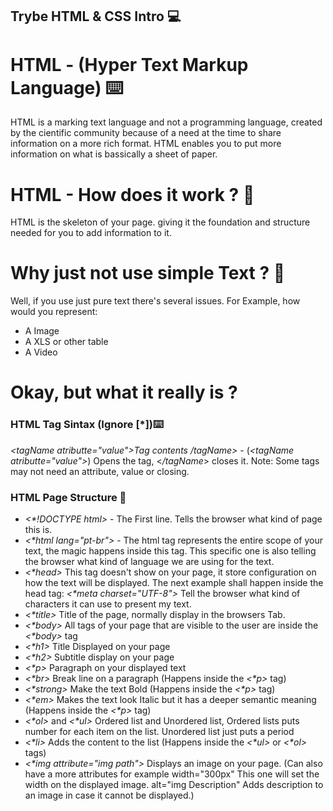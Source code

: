 ## Trybe HTML & CSS Intro :computer:

# HTML - (Hyper Text Markup Language) :keyboard:

HTML is a marking text language and not a programming language, created by the cientific community because of a need at the time to share information on a more rich format. HTML enables you to put more information on what is bassically a sheet of paper.

# HTML - How does it work ? :thinking:

HTML is the skeleton of your page. giving it the foundation and structure needed for you to add information to it.

# Why just not use simple Text ? :thinking:

Well, if you use just pure text there's several issues. For Example, how would you represent:

* A Image
* A XLS or other table
* A Video

# Okay, but what it really is ?

### HTML Tag Sintax (Ignore [*]):keyboard:

<em><*tagName atributte="value">Tag contents /tagName*></em> - (<em><*tagName atributte="value"*></em>) Opens the tag, <*/tagName*> closes it. 
Note: Some tags may not need an attribute, value or closing.

### HTML Page Structure :bricks:

* <em><*!DOCTYPE html></em> - The First line. Tells the browser what kind of page this is.
* <em><*html lang="pt-br"></em> - The html tag represents the entire scope of your text, the magic happens inside this tag. This specific one is also telling the browser what kind of language we are using for the text.
* <em><*head></em> This tag doesn't show on your page, it store configuration on how the text will be displayed. The next example shall happen inside the head tag: <em><*meta charset="UTF-8"></em> Tell the browser what kind of characters it can use to present my text. 
* <em><*title></em> Title of the page, normally display in the browsers Tab.
* <em><*body></em> All tags of your page that are visible to the user are inside the <em><*body></em> tag
* <em><*h1></em> Title Displayed on your page
* <em><*h2></em> Subtitle display on your page
* <em><*p></em> Paragraph on your displayed text
* <em><*br></em> Break line on a paragraph (Happens inside the <em><*p></em> tag)
* <em><*strong></em> Make the text Bold (Happens inside the <em><*p></em> tag)
* <em><*em></em> Makes the text look Italic but it has a deeper semantic meaning (Happens inside the <em><*p></em> tag)
* <em><*ol></em> and <em><*ul></em> Ordered list and Unordered list, Ordered lists puts number for each item on the list. Unordered list just puts a period
* <em><*li></em> Adds the content to the list (Happens inside the <em><*ul></em> or <em><*ol></em> tags)
* <em><*img attribute="img path"></em> Displays an image on your page. (Can also have a more attributes for example width="300px" This one will set the width on the displayed image. alt="img Description" Adds description to an image in case it cannot be displayed.)